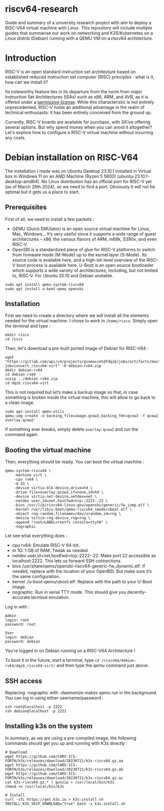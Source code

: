 # riscv64-research

Guide and summary of a university research project with aim to deploy a RISC-V64 virtual machine with Linux. This repository will include multiple guides that summarise our work on networking and K3S/Kubernetes on a Linux distrib (Debian) running with a QEMU VM on a riscv64 architecture.

# Introduction

RISC-V is an open standard instruction set architecture based on established reduced instruction set computer (RISC) principles : what is it, how can we install it?

Its noteworthy feature lies in its departure from the norm from major Instruction Set Architectures (ISAs) such as x86, ARM, and AVR, as it is offered under a [permissive license](https://riscv.org/about/faq/). While this characteristic is not entirely unprecedented, RISC-V holds an additional advantage in the realm of technical enthusiasts: it has been entirely conceived from the ground up.

Currently, RISC-V boards are available for purchase, with SiFive offering several options. But why spend money when you can avoid it altogether? Let's explore how to configure a RISC-V virtual machine without incurring any costs.

# Debian installation on RISC-V64

The installation I made was on Ubuntu Desktop 23.10.1 installed in Virtual box in Windows 11 on an AMD Machine (Ryzen 5 5600) (ubuntu-23.10.1-desktop-amd64).
No Linux distribution has an official port for RISC-V yet (as of March 26th 2024), so we need to find a port. Obviously it will not be optimal but it gets us a place to start. 

## Prerequisites

First of all, we need to install a few packets :
-	QEMU (Quick EMUlator) is an open source virtual machine for Linux, Mac, Windows... It’s very useful since it supports a wide range of guest architectures – x86, the various flavors of ARM, m68k, S390x, and even RISC-V.
-	OpenSBI is a standardized piece of glue for RISC-V platforms to switch from firmware mode (M-Mode) up to the kernel layer (S-Mode). Its source code is available here, and a high-ish level overview of the RISC-V boot process is available here. U-Boot is an open source bootloader which supports a wide variety of architectures, including, but not limited to, RISC-V. For Ubuntu 20.10 and Debian unstable.

```
sudo apt install qemu-system-riscv64
sudo apt install u-boot-qemu opensbi
```

## Installation

First we need to create a directory where we will install all the elements needed for the virtual machine. I chose to work in `/home/riscv`. Simply open the terminal and type :

```
mkdir riscv
cd riscv
```

Then, let's download a pre-built ported image of Debian for RISC-V64 :

```
wget "https://gitlab.com/api/v4/projects/giomasce%2Fdqib/jobs/artifacts/master/download?job=convert_riscv64-virt" -O debian-rv64.zip
mkdir debian-rv64
cd debian-rv64
unzip ../debian-rv64.zip
cd dqib_riscv64-virt
```

This is not required but let’s make a backup image so that, in case something is broken inside the virtual machine, this will allow to go back to a clean image. 

```
sudo apt-install qemu-utils
qemu-img create -o backing_file=image.qcow2,backing_fmt=qcow2 -f qcow2 overlay.qcow2¨
```

If something ever breaks, simply delete `overlay.qcow2` and run the command again.

## Booting the virtual machine

Then, everything should be ready. You can boot the virtual machine :
```
qemu-system-riscv64 \
    -machine virt \
    -cpu rv64 \
    -m 1G \
    -device virtio-blk-device,drive=hd \
    -drive file=overlay.qcow2,if=none,id=hd \
    -device virtio-net-device,netdev=net \
    -netdev user,id=net,hostfwd=tcp::2222-:22 \
    -bios /usr/lib/riscv64-linux-gnu/opensbi/generic/fw_jump.elf \
    -kernel /usr/lib/u-boot/qemu-riscv64_smode/uboot.elf \
    -object rng-random,filename=/dev/urandom,id=rng \
    -device virtio-rng-device,rng=rng \
    -append "root=LABEL=rootfs console=ttyS0" \
    -nographic
```
Let see what everything does :
-	cpu rv64: Emulate RISC-V 64-bit.
-	m 1G: 1 GB of RAM. Tweak as needed.
-	netdev user,id=net,hostfwd=tcp::2222-:22: Make port 22 accessible as localhost:2222. This lets us forward SSH connections.
-	bios /usr/share/qemu/opensbi-riscv64-generic-fw_dynamic.elf: If needed, replace with the location of your OpenBSI. But make sure it’s the same configuration.
-	kernel ./u-boot-qemu/uboot.elf: Replace with the path to your U-Boot image.
-	nographic: Run in serial TTY mode. This should give you decently-accurate terminal emulation.

Log in with :
```
Admin
login: root
password: root

User
login: debian
password: debian
```

You’re logged in on Debian running on a RISC-V64 Architecture !

To boot it in the future, start a terminal, type `cd /riscv64/debian-rv64/dqib_riscv64-virt/` and then type the qemu command just above.

## SSH access

Replacing -nographic with -daemonize makes qemu run in the background. You can log in using either username/password :
```
ssh root@localhost -p 2222
ssh debian@localhost -p 2222
```

## Installing k3s on the system

In summary, as we are using a pre-compiled image, the following commands should get you up and running with K3s directly :
```
# Download
wget https://github.com/CARV-ICS-FORTH/k3s/releases/download/20230721/k3s-riscv64.gz.aa
wget https://github.com/CARV-ICS-FORTH/k3s/releases/download/20230721/k3s-riscv64.gz.ab
wget https://github.com/CARV-ICS-FORTH/k3s/releases/download/20230721/k3s-riscv64.gz.ac
cat k3s-riscv64.gz.* | gunzip > /usr/local/bin/k3s
chmod +x /usr/local/bin/k3s

# Install
curl -sfL https://get.k3s.io > k3s-install.sh
INSTALL_K3S_SKIP_DOWNLOAD="true" bash -x k3s-install.sh
```
